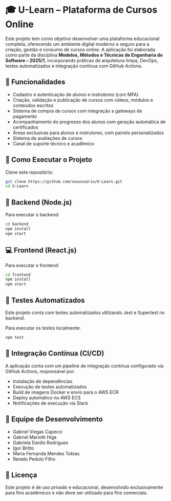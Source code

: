 # 🎓 U-Learn – Plataforma de Cursos Online

Este projeto tem como objetivo desenvolver uma plataforma educacional completa, oferecendo um ambiente digital moderno e seguro para a criação, gestão e consumo de cursos online. A aplicação foi elaborada como parte da disciplina **Modelos, Métodos e Técnicas de Engenharia de Software – 2025/1**, incorporando práticas de arquitetura limpa, DevOps, testes automatizados e integração contínua com GitHub Actions.

## 📌 Funcionalidades

- Cadastro e autenticação de alunos e instrutores (com MFA)
- Criação, validação e publicação de cursos com vídeos, módulos e conteúdos escritos
- Sistema de compra de cursos com integração a gateways de pagamento
- Acompanhamento do progresso dos alunos com geração automática de certificados
- Áreas exclusivas para alunos e instrutores, com painéis personalizados
- Sistema de avaliações de cursos
- Canal de suporte técnico e acadêmico

## 🚀 Como Executar o Projeto

Clone este repositório:

```bash
git clone https://github.com/seuusuario/U-Learn.git
cd U-Learn
```

## 📂 Backend (Node.js)

Para executar o backend:

```bash
cd backend
npm install
npm start
```

## 💻 Frontend (React.js)

Para executar o frontend:

```bash
cd frontend
npm install
npm start
```

## 🧪 Testes Automatizados

Este projeto conta com testes automatizados utilizando Jest e Supertest no backend.

Para executar os testes localmente:

```bash
npm test
```

## 🔁 Integração Contínua (CI/CD)

A aplicação conta com um pipeline de integração contínua configurado via GitHub Actions, responsável por:

- Instalação de dependências
- Execução de testes automatizados
- Build de imagens Docker e envio para o AWS ECR
- Deploy automático no AWS ECS
- Notificações de execução via Slack

## 👥 Equipe de Desenvolvimento

- Gabriel Viegas Capecci
- Gabriel Mariotti Higa
- Gabriela Dardis Rodrigues
- Igor Britto
- Maria Fernanda Mendes Tobias
- Renato Peduto Filho

## 📄 Licença

Este projeto é de uso privado e educacional, desenvolvido exclusivamente para fins acadêmicos e não deve ser utilizado para fins comerciais.
